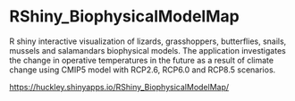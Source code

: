 # RShiny_BiophysicalModelMap

R shiny interactive visualization of lizards, grasshoppers, butterflies, snails, mussels and salamandars biophysical models.
The application investigates the change in operative temperatures in the future as a result of climate change using CMIP5 model with RCP2.6, RCP6.0 and RCP8.5 scenarios.

https://huckley.shinyapps.io/RShiny_BiophysicalModelMap/